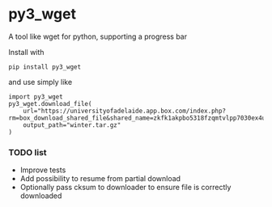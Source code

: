 # py3_wget
A tool like wget for python, supporting a progress bar

Install with
```
pip install py3_wget
```

and use simply like
```
import py3_wget
py3_wget.download_file(
    url="https://universityofadelaide.app.box.com/index.php?rm=box_download_shared_file&shared_name=zkfk1akpbo5318fzqmtvlpp7030ex4up&file_id=f_1424424688104",
    output_path="winter.tar.gz"
)
```

### TODO list
- Improve tests
- Add possibility to resume from partial download
- Optionally pass cksum to downloader to ensure file is correctly downloaded
